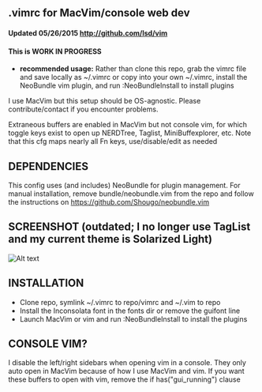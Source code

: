 ## .vimrc for MacVim/console web dev
#### Updated 05/26/2015  <http://github.com/lsd/vim>
#### This is WORK IN PROGRESS

* **recommended usage:** Rather than clone this repo, grab the vimrc file and save locally as ~/.vimrc or copy into your own ~/.vimrc, install the NeoBundle vim plugin, and run :NeoBundleInstall to install plugins

I use MacVim but this setup should be OS-agnostic.
Please contribute/contact if you encounter problems.

Extraneous buffers are enabled in MacVim but not console vim, for which toggle keys
exist to open up NERDTree, Taglist, MiniBuffexplorer, etc.
Note that this cfg maps nearly all Fn keys, use/disable/edit as needed


## DEPENDENCIES
This config uses (and includes) NeoBundle for plugin management.
For manual installation, remove bundle/neobundle.vim from the repo
and follow the instructions on https://github.com/Shougo/neobundle.vim

## SCREENSHOT (outdated; I no longer use TagList and my current theme is Solarized Light)
![Alt text](https://raw.github.com/lsd/vim/master/screenshot-mac.png "MacVim 7.3 colorscheme wombat on 10.8.2 with Inconsolata:18")

## INSTALLATION
* Clone repo, symlink ~/.vimrc to repo/vimrc and ~/.vim to repo
* Install the Inconsolata font in the fonts dir or remove the guifont line
* Launch MacVim or vim and run :NeoBundleInstall to install the plugins

## CONSOLE VIM?
I disable the left/right sidebars when opening vim in a console. They only auto
open in MacVim because of how I use MacVim and vim. If you want these buffers
to open with vim, remove the if has("gui\_running") clause
